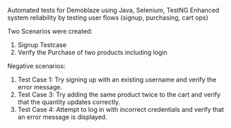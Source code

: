 Automated tests for Demoblaze using Java, Selenium, TestNG
Enhanced system reliability by testing user flows (signup, purchasing, cart ops)

Two Scenarios were created:
1. Signup Testcase
2. Verify the Purchase of two products including login

Negative scenarios:
1. Test Case 1: Try signing up with an existing username and verify the error message.
2. Test Case 3: Try adding the same product twice to the cart and verify that the quantity updates correctly.
3. Test Case 4: Attempt to log in with incorrect credentials and verify that an error message is displayed.
